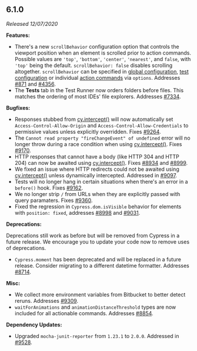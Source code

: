 ## 6.1.0

_Released 12/07/2020_

**Features:**

- There's a new `scrollBehavior` configuration option that controls the viewport position when an element is scrolled prior to action commands. Possible values are `'top'`, `'bottom'`, `'center'`, `'nearest'`, and `false`, with `'top'` being the default. `scrollBehavior: false` disables scrolling altogether. `scrollBehavior` can be specified in [global configuration](/guides/references/configuration#Actionability), [test configuration](/guides/core-concepts/writing-and-organizing-tests#Test-Configuration) or individual [action commands](/guides/core-concepts/interacting-with-elements) via `options`. Addresses [#871](https://github.com/cypress-io/cypress/issues/871) and [#4356](https://github.com/cypress-io/cypress/issues/4356).
- The **Tests** tab in the Test Runner now orders folders before files. This matches the ordering of most IDEs' file explorers. Addresses [#7334](https://github.com/cypress-io/cypress/issues/7334).

**Bugfixes:**

- Responses stubbed from [cy.intercept()](/api/commands/intercept) will now automatically set `Access-Control-Allow-Origin` and `Access-Control-Allow-Credentials` to permissive values unless explicitly overridden. Fixes [#9264](https://github.com/cypress-io/cypress/issues/9264).
- The `Cannot read property "fireChangeEvent" of undefined` error will no longer throw during a race condition when using [cy.intercept()](/api/commands/intercept). Fixes [#9170](https://github.com/cypress-io/cypress/issues/9170).
- HTTP responses that cannot have a body (like HTTP 304 and HTTP 204) can now be awaited using [cy.intercept()](/api/commands/intercept). Fixes [#8934](https://github.com/cypress-io/cypress/issues/8934) and [#8999](https://github.com/cypress-io/cypress/issues/8999).
- We fixed an issue where HTTP redirects could not be awaited using [cy.intercept()](/api/commands/intercept) unless dynamically intercepted. Addressed in [#9097](https://github.com/cypress-io/cypress/issues/9097).
- Tests will no longer hang in certain situations when there's an error in a `before()` hook. Fixes [#9162](https://github.com/cypress-io/cypress/issues/9162).
- We no longer strip `/` from URLs when they are explicitly passed with query paramaters. Fixes [#9360](https://github.com/cypress-io/cypress/issues/9360).
- Fixed the regression in `Cypress.dom.isVisible` behavior for elements with `position: fixed`, addresses [#8998](https://github.com/cypress-io/cypress/issues/8998) and [#9031](https://github.com/cypress-io/cypress/issues/9031).

**Deprecations:**

Deprecations still work as before but will be removed from Cypress in a future release. We encourage you to update your code now to remove uses of deprecations.

- `Cypress.moment` has been deprecated and will be replaced in a future release. Consider migrating to a different datetime formatter. Addresses [#8714](https://github.com/cypress-io/cypress/issues/8714).

**Misc:**

- We collect more environment variables from Bitbucket to better detect reruns. Addresses [#9309](https://github.com/cypress-io/cypress/issues/9309).
- `waitForAnimations` and `animationDistanceThreshold` types are now included for all actionable commands. Addresses [#8854](https://github.com/cypress-io/cypress/issues/8854).

**Dependency Updates:**

- Upgraded `mocha-junit-reporter` from `1.23.1` to `2.0.0`. Addressed in [#9528](https://github.com/cypress-io/cypress/issues/9528).
